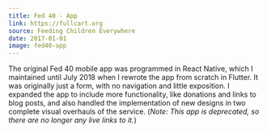 ```yaml
---
title: Fed 40 - App
link: https://fullcart.org
source: Feeding Children Everywhere
date: 2017-01-01
image: fed40-app
---
```

The original Fed 40 mobile app was programmed in React Native, which I maintained until July 2018 when I rewrote the app from scratch in Flutter. It was originally just a form, with no navigation and little exposition. I expanded the app to include more functionality, like donations and links to blog posts, and also handled the implementation of new designs in two complete visual overhauls of the service. (*Note: This app is deprecated, so there are no longer any live links&nbsp;to it.*)